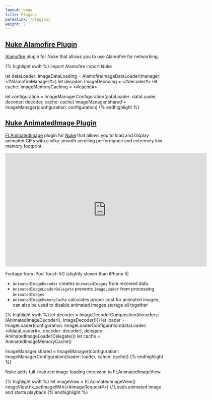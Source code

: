 ```yaml
---
layout: page
title: Plugins
permalink: /plugins/
weight: 2
---
```


## [Nuke Alamofire Plugin](https://github.com/kean/Nuke-Alamofire-Plugin)

[Alamofire](https://github.com/Alamofire/Alamofire) plugin for Nuke that allows you to use Alamofire for networking.

{% highlight swift %}
import Alamofire
import Nuke

let dataLoader: ImageDataLoading = AlamofireImageDataLoader(manager: <#AlamofireManager#>)
let decoder: ImageDecoding = <#decoder#>
let cache: ImageMemoryCaching = <#cache#>

let configuration = ImageManagerConfiguration(dataLoader: dataLoader, decoder: decoder, cache: cache)
ImageManager.shared = ImageManager(configuration: configuration)
{% endhighlight %}


## [Nuke AnimatedImage Plugin](https://github.com/kean/Nuke-AnimatedImage-Plugin)

[FLAnimatedImage](https://github.com/Flipboard/FLAnimatedImage) plugin for [Nuke](https://github.com/kean/Nuke) that allows you to load and display animated GIFs with a silky smooth scrolling performance and extremely low memory footprint.

<div class="video-container">
  <iframe width="640" height="360" src="https://www.youtube.com/embed/_8X7ip0Apx8?rel=0" frameborder="0" allowfullscreen></iframe>
</div>

Footage from iPod Touch 5G (slightly slower than iPhone 5)

- `AnimatedImageDecoder` creates `AnimatedImages` from received data
- `AnimatedImageLoaderDelegate` prevents `ImageLoader` from processing `AnimatedImages`
- `AnimatedImageMemoryCache` calculates proper cost for animated images, can also be used to disable animated images storage all together

{% highlight swift %}
let decoder = ImageDecoderComposition(decoders: [AnimatedImageDecoder(), ImageDecoder()])
let loader = ImageLoader(configuration: ImageLoaderConfiguration(dataLoader: <#dataLoader#>, decoder: decoder), delegate: AnimatedImageLoaderDelegate())
let cache = AnimatedImageMemoryCache()

ImageManager.shared = ImageManager(configuration: ImageManagerConfiguration(loader: loader, cahce: cache))
{% endhighlight %}

Nuke adds full-featured image loading extension to FLAnimatedImageView

{% highlight swift %}
let imageView = FLAnimatedImageView()
imageView.nk_setImageWith(<#imageRequest#>) // Loads animated image and starts playback
{% endhighlight %}
